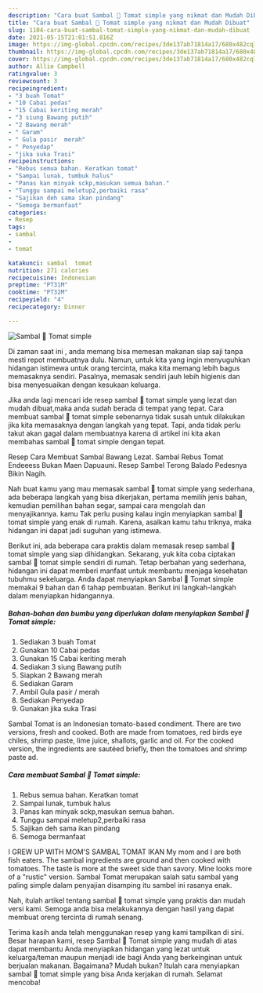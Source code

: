 ```yaml
---
description: "Cara buat Sambal 🍅 Tomat simple yang nikmat dan Mudah Dibuat"
title: "Cara buat Sambal 🍅 Tomat simple yang nikmat dan Mudah Dibuat"
slug: 1104-cara-buat-sambal-tomat-simple-yang-nikmat-dan-mudah-dibuat
date: 2021-05-15T21:01:51.816Z
image: https://img-global.cpcdn.com/recipes/3de137ab71814a17/680x482cq70/sambal-🍅-tomat-simple-foto-resep-utama.jpg
thumbnail: https://img-global.cpcdn.com/recipes/3de137ab71814a17/680x482cq70/sambal-🍅-tomat-simple-foto-resep-utama.jpg
cover: https://img-global.cpcdn.com/recipes/3de137ab71814a17/680x482cq70/sambal-🍅-tomat-simple-foto-resep-utama.jpg
author: Allie Campbell
ratingvalue: 3
reviewcount: 3
recipeingredient:
- "3 buah Tomat"
- "10 Cabai pedas"
- "15 Cabai keriting merah"
- "3 siung Bawang putih"
- "2 Bawang merah"
- " Garam"
- " Gula pasir  merah"
- " Penyedap"
- "jika suka Trasi"
recipeinstructions:
- "Rebus semua bahan. Keratkan tomat"
- "Sampai lunak, tumbuk halus"
- "Panas kan minyak sckp,masukan semua bahan."
- "Tunggu sampai meletup2,perbaiki rasa"
- "Sajikan deh sama ikan pindang"
- "Semoga bermanfaat"
categories:
- Resep
tags:
- sambal
- 
- tomat

katakunci: sambal  tomat 
nutrition: 271 calories
recipecuisine: Indonesian
preptime: "PT31M"
cooktime: "PT32M"
recipeyield: "4"
recipecategory: Dinner

---
```



![Sambal 🍅 Tomat simple](https://img-global.cpcdn.com/recipes/3de137ab71814a17/680x482cq70/sambal-🍅-tomat-simple-foto-resep-utama.jpg)

Di zaman  saat ini , anda memang bisa memesan makanan siap saji tanpa mesti repot membuatnya dulu. Namun, untuk kita yang ingin menyuguhkan hidangan istimewa untuk orang tercinta, maka kita memang lebih bagus memasaknya sendiri. Pasalnya, memasak sendiri jauh lebih higienis dan bisa menyesuaikan dengan kesukaan keluarga.

Jika anda lagi mencari ide resep sambal 🍅 tomat simple yang lezat dan mudah dibuat,maka anda sudah berada di tempat yang tepat. Cara membuat sambal 🍅 tomat simple  sebenarnya tidak susah untuk dilakukan jika kita memasaknya dengan langkah yang tepat. Tapi, anda tidak perlu takut akan gagal dalam membuatnya 
karena di artikel ini kita akan membahas sambal 🍅 tomat simple dengan tepat.  

Resep Cara Membuat Sambal Bawang Lezat. Sambal Rebus Tomat Endeeess Bukan Maen Dapuauni. Resep Sambel Terong Balado Pedesnya Bikin Nagih.

Nah buat kamu yang mau memasak sambal 🍅 tomat simple yang sederhana, ada beberapa langkah yang bisa dikerjakan, pertama memilih jenis bahan, kemudian pemilihan bahan segar, sampai cara mengolah dan menyajikannya. kamu Tak perlu pusing kalau ingin menyiapkan sambal 🍅 tomat simple yang enak di rumah. Karena, asalkan kamu  tahu triknya, maka hidangan ini dapat jadi suguhan yang istimewa.

Berikut ini, ada beberapa cara praktis  dalam memasak resep sambal 🍅 tomat simple yang siap dihidangkan. Sekarang, yuk kita coba ciptakan sambal 🍅 tomat simple sendiri di rumah. Tetap berbahan yang sederhana, hidangan ini dapat memberi manfaat untuk membantu menjaga kesehatan tubuhmu sekeluarga. Anda dapat menyiapkan Sambal 🍅 Tomat simple memakai 9 bahan dan 6 tahap pembuatan. Berikut ini langkah-langkah dalam menyiapkan hidangannya.

<!--inarticleads1-->

##### Bahan-bahan dan bumbu yang diperlukan dalam menyiapkan Sambal 🍅 Tomat simple:

1. Sediakan 3 buah Tomat
1. Gunakan 10 Cabai pedas
1. Gunakan 15 Cabai keriting merah
1. Sediakan 3 siung Bawang putih
1. Siapkan 2 Bawang merah
1. Sediakan  Garam
1. Ambil  Gula pasir / merah
1. Sediakan  Penyedap
1. Gunakan jika suka Trasi


Sambal Tomat is an Indonesian tomato-based condiment. There are two versions, fresh and cooked. Both are made from tomatoes, red birds eye chiles, shrimp paste, lime juice, shallots, garlic and oil. For the cooked version, the ingredients are sautéed briefly, then the tomatoes and shrimp paste ad. 

<!--inarticleads2-->

##### Cara membuat Sambal 🍅 Tomat simple:

1. Rebus semua bahan. Keratkan tomat
1. Sampai lunak, tumbuk halus
1. Panas kan minyak sckp,masukan semua bahan.
1. Tunggu sampai meletup2,perbaiki rasa
1. Sajikan deh sama ikan pindang
1. Semoga bermanfaat


I GREW UP WITH MOM&#39;S SAMBAL TOMAT IKAN My mom and I are both fish eaters. The sambal ingredients are ground and then cooked with tomatoes. The taste is more at the sweet side than savory. Mine looks more of a &#34;rustic&#34; version. Sambal Tomat merupakan salah satu sambal yang paling simple dalam penyajian disamping itu sambel ini rasanya enak. 

Nah, itulah artikel tentang  sambal 🍅 tomat simple  yang praktis dan mudah versi kami. Semoga anda bisa melakukannya dengan hasil yang dapat membuat oreng tercinta di rumah senang. 

Terima kasih anda telah menggunakan resep yang kami tampilkan di sini. Besar harapan kami, resep  Sambal 🍅 Tomat simple yang mudah di atas dapat membantu Anda menyiapkan hidangan yang lezat untuk keluarga/teman maupun menjadi ide bagi Anda yang berkeinginan untuk berjualan makanan. Bagaimana? Mudah bukan? Itulah cara menyiapkan sambal 🍅 tomat simple yang bisa Anda kerjakan di rumah. Selamat mencoba!

